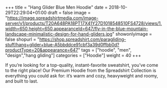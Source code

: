 +++
title = "Hang Glider Blue Men Hoodie"
date = 2018-10-29T22:29:04+01:00
draft = false
image = "https://image.spreadshirtmedia.com/image-server/v1/products/T20A648PA18PT17X41Y27D1018548510FS4728/views/1,width=650,height=650,appearanceId=647/fly-in-the-blue-mountain-landscape-minimalistic-design-for-hand-gliders.jpg"
showonlyimage = false
shopurl = "https://shop.spreadshirt.com/paragliding-stuff/hang+glider+blue-A5bbddce91cbf3a39d0ffbb0d?productType=20&appearance=647"
tags = ["hoodie", "men", "design","hang gliding"]
categories = ["Hoodie"]
weight = 40
+++

If you’re looking for a top-quality, instant-favorite sweatshirt, you’ve come to the right place! Our Premium Hoodie from the Spreadshirt Collection is everything you could ask for: it’s warm and cozy, heavyweight and roomy, and built to last.